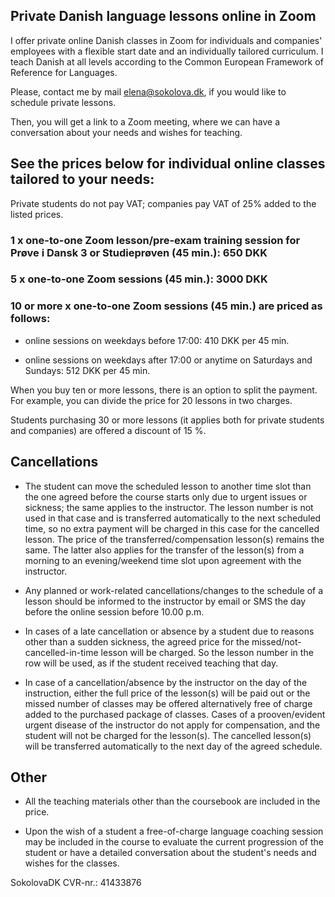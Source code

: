 
## Private Danish language lessons online in Zoom

I offer private online Danish classes in Zoom for individuals and companies' employees with a flexible start date and an individually tailored curriculum. I teach Danish at all levels according to the Common European Framework of Reference for Languages. 

Please, contact me by mail [elena@sokolova.dk](mailto:elena@sokolova.dk), if you would like to schedule private lessons.

Then, you will get a link to a Zoom meeting, where we can have a conversation about your needs and wishes for teaching. 

## See the prices below for individual online classes tailored to your needs:

Private students do not pay VAT; companies pay VAT of 25% added to the listed prices.

### 1 x one-to-one Zoom lesson/pre-exam training session for Prøve i Dansk 3 or Studieprøven (45 min.): 650 DKK

### 5 x one-to-one Zoom sessions (45 min.): 3000 DKK

### 10 or more x one-to-one Zoom sessions (45 min.) are priced as follows:

 * online sessions on weekdays before 17:00: 410 DKK per 45 min. 

 * online sessions on weekdays after 17:00 or anytime on Saturdays and Sundays: 512 DKK per 45 min. 

When you buy ten or more lessons, there is an option to split the payment. For example, you can divide the price for 20 lessons in two charges. 

Students purchasing 30 or more lessons (it applies both for private students and companies) are offered a discount of 15 %. 

## Cancellations 

* The student can move the scheduled lesson to another time slot than the one agreed before the course starts only due to urgent issues or sickness; the same applies to the instructor. The lesson number is not used in that case and is transferred automatically to the next scheduled time, so no extra payment will be charged in this case for the cancelled lesson. The price of the transferred/compensation lesson(s) remains the same. The latter also applies for the transfer of the lesson(s) from a morning to an evening/weekend time slot upon agreement with the instructor. 

* Any planned or work-related cancellations/changes to the schedule of a lesson should be informed to the instructor by email or SMS the day before the online session before 10.00 p.m. 

* In cases of a late cancellation or absence by a student due to reasons other than a sudden sickness, the agreed price for the missed/not-cancelled-in-time lesson will be charged. So the lesson number in the row will be used, as if the student received teaching that day. 

* In case of a cancellation/absence by the instructor on the day of the instruction, either the full price of the lesson(s) will be paid out or the missed number of classes may be offered alternatively free of charge added to the purchased package of classes. Cases of a prooven/evident urgent disease of the instructor do not apply for compensation, and the student will not be charged for the lesson(s). The cancelled lesson(s) will be transferred automatically to the next day of the agreed schedule. 


## Other

* All the teaching materials other than the coursebook are included in the price. 

* Upon the wish of a student a free-of-charge language coaching session may be included in the course to evaluate the current progression of the
student or have a detailed conversation about the student's needs and wishes for the classes. 


SokolovaDK CVR-nr.: 41433876
